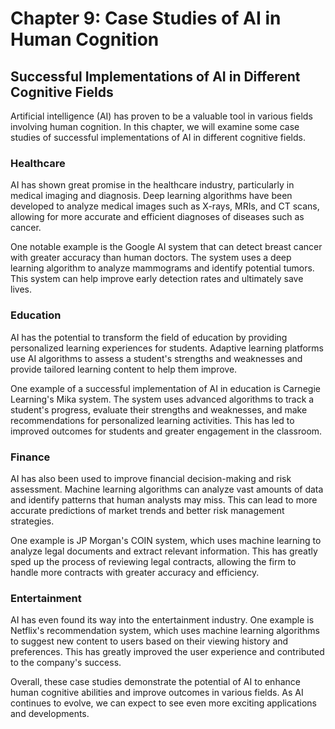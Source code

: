 Chapter 9: Case Studies of AI in Human Cognition
================================================

Successful Implementations of AI in Different Cognitive Fields
--------------------------------------------------------------

Artificial intelligence (AI) has proven to be a valuable tool in various fields involving human cognition. In this chapter, we will examine some case studies of successful implementations of AI in different cognitive fields.

### Healthcare

AI has shown great promise in the healthcare industry, particularly in medical imaging and diagnosis. Deep learning algorithms have been developed to analyze medical images such as X-rays, MRIs, and CT scans, allowing for more accurate and efficient diagnoses of diseases such as cancer.

One notable example is the Google AI system that can detect breast cancer with greater accuracy than human doctors. The system uses a deep learning algorithm to analyze mammograms and identify potential tumors. This system can help improve early detection rates and ultimately save lives.

### Education

AI has the potential to transform the field of education by providing personalized learning experiences for students. Adaptive learning platforms use AI algorithms to assess a student's strengths and weaknesses and provide tailored learning content to help them improve.

One example of a successful implementation of AI in education is Carnegie Learning's Mika system. The system uses advanced algorithms to track a student's progress, evaluate their strengths and weaknesses, and make recommendations for personalized learning activities. This has led to improved outcomes for students and greater engagement in the classroom.

### Finance

AI has also been used to improve financial decision-making and risk assessment. Machine learning algorithms can analyze vast amounts of data and identify patterns that human analysts may miss. This can lead to more accurate predictions of market trends and better risk management strategies.

One example is JP Morgan's COIN system, which uses machine learning to analyze legal documents and extract relevant information. This has greatly sped up the process of reviewing legal contracts, allowing the firm to handle more contracts with greater accuracy and efficiency.

### Entertainment

AI has even found its way into the entertainment industry. One example is Netflix's recommendation system, which uses machine learning algorithms to suggest new content to users based on their viewing history and preferences. This has greatly improved the user experience and contributed to the company's success.

Overall, these case studies demonstrate the potential of AI to enhance human cognitive abilities and improve outcomes in various fields. As AI continues to evolve, we can expect to see even more exciting applications and developments.
